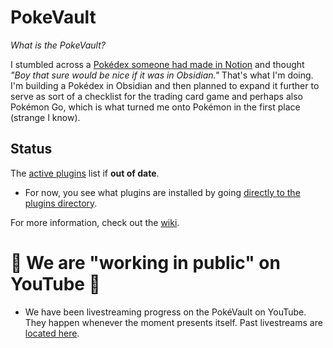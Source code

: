 # PokeVault

*What is the PokeVault?*

I stumbled across a [Pokédex someone had made in Notion](https://whatpaigeesaid.gumroad.com/l/NhCcRG) and thought *"Boy that sure would be nice if it was in Obsidian."* That's what I'm doing.  I'm building a Pokédex in Obsidian and then planned to expand it further to serve as sort of a checklist for the trading card game and perhaps also Pokémon Go, which is what turned me onto Pokémon in the first place (strange I know).


## Status

The [active plugins](Active-Plugins.md) list if **out of date**.

- For now, you see what plugins are installed by going [directly to the plugins directory](/Pok%C3%A9Vault/.obsidian/plugins).

For more information, check out the [wiki](https://github.com/oldtowneast/PokeVault/wiki).

# 🔴 We are "working in public" on YouTube 🎥

- We have been livestreaming progress on the PokéVault on YouTube.  They happen whenever the moment presents itself.  Past livestreams are [located here](https://www.youtube.com/channel/UCBe_nit3C6l0JoIFtlxgbog/streams).